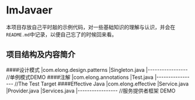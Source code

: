 # ImJavaer
本项目存放自己平时敲的示例代码，对一些基础知识的理解与认识，并会在`README.md`中记录，以便自己忘了的时候回来看。

## 项目结构及内容简介
####设计模式
    |com.elong.design.patterns
        |Singleton.java
        |-----------------  //单例模式DEMO
####注解
    |com.elong.annotations
        |Test.java
        |-----------------  //The Test Target
####Effective Java
    |com.elong.effective
        |Service.java
        |Provider.java
        |Services.java
        |-----------------  //服务提供者框架 DEMO
